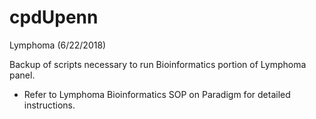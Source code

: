 # cpdUpenn
Lymphoma (6/22/2018)

Backup of scripts necessary to run Bioinformatics portion of Lymphoma panel.
- Refer to Lymphoma Bioinformatics SOP on Paradigm for detailed instructions.
